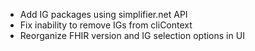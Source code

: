 * Add IG packages using simplifier.net API
* Fix inability to remove IGs from cliContext
* Reorganize FHIR version and IG selection options in UI
